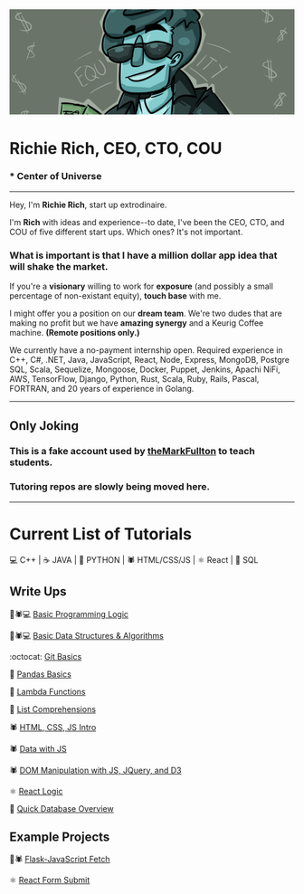 <img src="banner.png">

# **Richie Rich, CEO, CTO, COU**

### \* Center of Universe

---

Hey, I'm **Richie Rich**, start up extrodinaire.

I'm **Rich** with ideas and experience--to date, I've been the CEO, CTO, and COU of five different start ups. Which ones? It's not important.

### **What is important is that I have a million dollar app idea that will shake the market.**

If you're a **visionary** willing to work for **exposure** (and possibly a small percentage of non-existant equity), **touch base** with me.

I might offer you a position on our **dream team**. We're two dudes that are making no profit but we have **amazing synergy** and a Keurig Coffee machine. **(Remote positions only.)**

We currently have a no-payment internship open. Required experience in C++, C#, .NET, Java, JavaScript, React, Node, Express, MongoDB, Postgre SQL, Scala, Sequelize, Mongoose, Docker, Puppet, Jenkins, Apachi NiFi, AWS, TensorFlow, Django, Python, Rust, Scala, Ruby, Rails, Pascal, FORTRAN, and 20 years of experience in Golang.

---

## Only Joking

### This is a fake account used by [theMarkFullton](https://github.com/themarkfullton) to teach students.

### Tutoring repos are slowly being moved here.

---

# Current List of Tutorials

💻 C++ | ☕ JAVA  | 🐍 PYTHON |  🕷️ HTML/CSS/JS  | ⚛️ React | 🐘 SQL

## Write Ups

🐍🕷️💻 [Basic Programming Logic](https://github.com/therichierich/basic-programming-logic)

🐍🕷️💻 [Basic Data Structures & Algorithms](https://github.com/therichierich/basic-data-structures-and-algorithms)

:octocat: [Git Basics](https://github.com/therichierich/basic-git-commands)

🐍 [Pandas Basics](https://github.com/therichierich/basics-of-pandas)

🐍 [Lambda Functions](https://github.com/therichierich/functionalProgrammingForStudentsInAHurry/blob/main/lambda.md)

🐍 [List Comprehensions](https://github.com/therichierich/functionalProgrammingForStudentsInAHurry/blob/main/listcomp.md)

🕷️ [HTML, CSS, JS Intro](https://github.com/therichierich/html-css-js-intro)

🕷️ [Data with JS](https://github.com/therichierich/js-arrays)

🕷️ [DOM Manipulation with JS, JQuery, and D3](https://github.com/therichierich/dom-manipulation-js)

⚛️ [React Logic](https://github.com/therichierich/react-logic)

🐘 [Quick Database Overview](https://github.com/therichierich/quick-database-overview)



## Example Projects

🐍🕷️ [Flask-JavaScript Fetch](https://github.com/themarkfullton/example-flask-javascript-fetch)

⚛️ [React Form Submit](https://github.com/themarkfullton/react-form-submit)

[](https://github.com/themarkfullton/patchwork-back-end)
